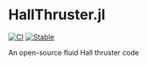 # HallThruster.jl
[![CI](https://github.com/archermarx/HallThruster.jl/actions/workflows/ci.yml/badge.svg)](https://github.com/archermarx/HallThruster.jl/actions/workflows/ci.yml) [![Stable](https://img.shields.io/badge/docs-stable-blue.svg)](https://archermarx.github.io/HallThruster.jl)

An open-source fluid Hall thruster code

